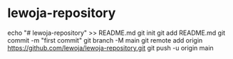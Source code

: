 # lewoja-repository
echo "# lewoja-repository" >> README.md
git init
git add README.md
git commit -m "first commit"
git branch -M main
git remote add origin https://github.com/lewoja/lewoja-repository.git
git push -u origin main
